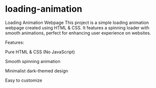 # loading-animation
Loading Animation Webpage  This project is a simple loading animation webpage created using HTML &amp; CSS. It features a spinning loader with smooth animations, perfect for enhancing user experience on websites.  

Features:

Pure HTML &amp; CSS (No JavaScript) 

Smooth spinning animation

Minimalist dark-themed design

Easy to customize
